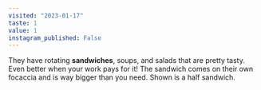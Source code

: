 ```yaml
---
visited: "2023-01-17"
taste: 1
value: 1
instagram_published: False
---
```


They have rotating **sandwiches**, soups, and salads that are pretty tasty. Even better when your work pays for it! The sandwich comes on their own focaccia and is way bigger than you need. Shown is a half sandwich.
